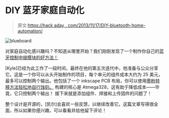 # DIY 蓝牙家庭自动化

> 原文:[https://hack aday . com/2013/11/17/DIY-bluetooth-home-automation/](https://hackaday.com/2013/11/17/diy-bluetooth-home-automation/)

![blueboard](../Images/e733c889f7693925e65090d679be25ed.png)

对家庭自动化感兴趣吗？不知道从哪里开始？我们刚刚发现了一个制作你自己的[蓝牙控制中继模块的好方法！](http://www.instructables.com/id/BLU-BOARD-control-your-home-with-blue-tooth/)

[Kyle]已经为此工作了一段时间，最终在他的第五次迭代中，他准备与公众分享它。这是一个你可以从头开始制作的项目，每个单元的组件成本大约为 25 美元，最多可以控制两个输出。他包括了一个 inkscape PCB 布局，你可以使用[墨粉转移方法轻松地自行蚀刻。](http://hackaday.com/2013/03/04/frans-pcb-etching-techniques/) 构建的核心是 Atmega328，这有助于降低成本——毕竟，它只控制两个输出！ 接下来就是添加组件、焊接和上传固件的问题了！

整个设计是开源的，[凯尔]会喜欢一些反馈，以继续改善它。这篇文章写得很全面，所以如果你感兴趣，可以看看并给他留下评论！